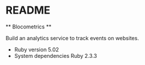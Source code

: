 # README
** Blocometrics **

Build an analytics service to track events on websites.

* Ruby version
5.02
* System dependencies
Ruby 2.3.3
